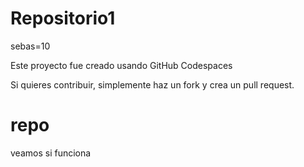 # Repositorio1

sebas=10

Este proyecto fue creado usando GitHub Codespaces

Si quieres contribuir, simplemente haz un fork y crea un pull request.

# repo

veamos si funciona
